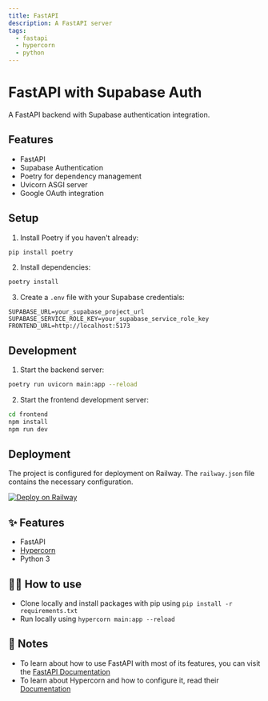 ```yaml
---
title: FastAPI
description: A FastAPI server
tags:
  - fastapi
  - hypercorn
  - python
---
```


# FastAPI with Supabase Auth

A FastAPI backend with Supabase authentication integration.

## Features

- FastAPI
- Supabase Authentication
- Poetry for dependency management
- Uvicorn ASGI server
- Google OAuth integration

## Setup

1. Install Poetry if you haven't already:
```bash
pip install poetry
```

2. Install dependencies:
```bash
poetry install
```

3. Create a `.env` file with your Supabase credentials:
```env
SUPABASE_URL=your_supabase_project_url
SUPABASE_SERVICE_ROLE_KEY=your_supabase_service_role_key
FRONTEND_URL=http://localhost:5173
```

## Development

1. Start the backend server:
```bash
poetry run uvicorn main:app --reload
```

2. Start the frontend development server:
```bash
cd frontend
npm install
npm run dev
```

## Deployment

The project is configured for deployment on Railway. The `railway.json` file contains the necessary configuration.

[![Deploy on Railway](https://railway.app/button.svg)](https://railway.app/template/-NvLj4?referralCode=CRJ8FE)

## ✨ Features

- FastAPI
- [Hypercorn](https://hypercorn.readthedocs.io/)
- Python 3

## 💁‍♀️ How to use

- Clone locally and install packages with pip using `pip install -r requirements.txt`
- Run locally using `hypercorn main:app --reload`

## 📝 Notes

- To learn about how to use FastAPI with most of its features, you can visit the [FastAPI Documentation](https://fastapi.tiangolo.com/tutorial/)
- To learn about Hypercorn and how to configure it, read their [Documentation](https://hypercorn.readthedocs.io/)
